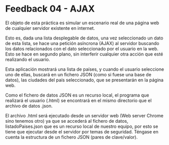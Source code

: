 # Feedback 04 - AJAX

El objeto de esta práctica es simular un escenario real de una página web de cualquier servidor existente en internet.

Esto es, dada una lista desplegable de datos, una vez seleccionado un dato de esta lista, se hace una petición asíncrona (AJAX) al servidor buscando los datos relacionados con el dato seleccionado por el usuario en la web. Esto se hace en segundo plano, sin interferir cualquier otra acción que esté realizando el usuario.

Esta aplicación mostrará una lista de países, y cuando el usuario seleccione uno de ellas, buscará en un fichero JSON (como si fuese una base de datos), las ciudades del país seleccionado, que se presentarán en la página web.

Como el fichero de datos JSON es un recurso local, el programa que realizará el usuario (.html) se encontrará en el mismo directorio que el archivo de datos .json.

El archivo .html será ejecutado desde un servidor web (Web server Chrome sino tenemos otro) ya que se accederá al fichero de datos, listadoPaises.json que es un recurso local de nuestro equipo, por esto se tiene que ejecutar desde el servidor por temas de seguridad.
Téngase en cuenta la estructura de un fichero JSON (pares de clave/valor).